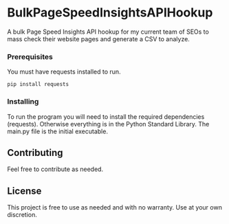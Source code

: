 # BulkPageSpeedInsightsAPIHookup

A bulk Page Speed Insights API hookup for my current team of SEOs to mass check their website pages and generate a CSV to analyze.

### Prerequisites

You must have requests installed to run.

```
pip install requests
```

### Installing

To run the program you will need to install the required dependencies (requests). Otherwise everything is in the Python Standard Library. The main.py file is the initial executable.


## Contributing

Feel free to contribute as needed.
 

## License

This project is free to use as needed and with no warranty. Use at your own discretion.
